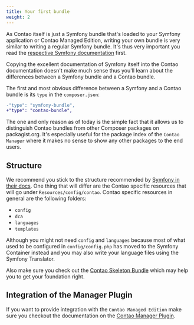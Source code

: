 ```yaml
---
title: Your first bundle
weight: 2
---
```


As Contao itself is just a Symfony bundle that's loaded to your Symfony application or Contao Managed Edition, writing
your own bundle is very similar to writing a regular Symfony bundle. It's thus very important you read the [respective
Symfony documentation][1] first.

Copying the excellent documentation of Symfony itself into the Contao documentation doesn't make much sense thus you'll
learn about the differences between a Symfony bundle and a Contao bundle.

The first and most obvious difference between a Symfony and a Contao bundle is its `type` in the `composer.json`:

```diff
-"type": "symfony-bundle",
+"type": "contao-bundle",
```

The one and only reason as of today is the simple fact that it allows us to distinguish Contao bundles from other
Composer packages on packagist.org. It's especially useful for the package index of the `Contao Manager` where it makes
no sense to show any other packages to the end users.

## Structure

We recommend you stick to the structure recommended by [Symfony in their docs][2]. One thing that will differ are the
Contao specific resources that will go under `Resources/config/contao`.
Contao specific resources in general are the following folders:

* `config`
* `dca`
* `languages`
* `templates`

Although you might not need `config` and `languages` because most of what used to be configured in `config/config.php`
has moved to the Symfony Container instead and you may also write your language files using the Symfony Translator.

Also make sure you check out the [Contao Skeleton Bundle][3] which may help you to get your foundation right.

## Integration of the Manager Plugin

If you want to provide integration with the `Contao Managed Edition` make sure you checkout the documentation on the
[Contao Manager Plugin](../managed-edition/manager-plugin).

[1]: https://symfony.com/doc/current/bundles.html
[2]: https://symfony.com/doc/current/bundles.html#bundle-directory-structure
[3]: https://github.com/contao/skeleton-bundle
